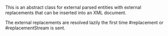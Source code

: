 This is an abstract class for external parsed entities with external replacements that can be inserted into an XML document.

The external replacements are resolved lazily the first time #replacement or #replacementStream is sent.